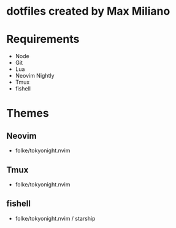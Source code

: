 # dotfiles created by Max Miliano

# Requirements
- Node
- Git
- Lua
- Neovim Nightly
- Tmux
- fishell

# Themes
## Neovim
- folke/tokyonight.nvim
## Tmux
- folke/tokyonight.nvim
## fishell
- folke/tokyonight.nvim / starship
